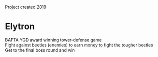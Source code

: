 Project created 2019

# Elytron
BAFTA YGD award winning tower-defense game\
Fight against beetles (enemies) to earn money to fight the tougher beetles\
Get to the final boss round and win
